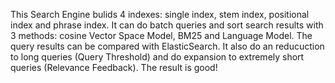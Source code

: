This Search Engine bulids 4 indexes: single index, stem index, positional index and phrase index. It can do batch queries and sort search results with 3 methods: cosine Vector Space Model, BM25 and Language Model. The query results can be compared with ElasticSearch. It also do an reducuction to long queries (Query Threshold) and do expansion to extremely short queries (Relevance Feedback). The result is good!
